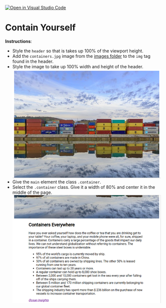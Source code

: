 [![Open in Visual Studio Code](https://classroom.github.com/assets/open-in-vscode-c66648af7eb3fe8bc4f294546bfd86ef473780cde1dea487d3c4ff354943c9ae.svg)](https://classroom.github.com/online_ide?assignment_repo_id=9685780&assignment_repo_type=AssignmentRepo)
# Contain Yourself

**Instructions**: 
* Style the `header` so that is takes up 100% of the viewport height. 
* Add the `containers.jpg` image from the [images folder](./images/) to the `img` tag found in the header.
* Style the image to take up 100% width and height of the header. 
![header-mock](/images/header.png)
* Give the `main` element the class `.container`. 
* Select the `.container` class. Give it a width of 80% and center it in the middle of the page.
![main-mock](/images/main.png)